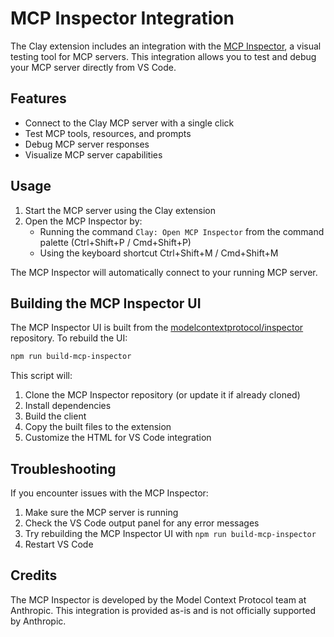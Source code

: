 # MCP Inspector Integration

The Clay extension includes an integration with the [MCP Inspector](https://github.com/modelcontextprotocol/inspector), a visual testing tool for MCP servers. This integration allows you to test and debug your MCP server directly from VS Code.

## Features

- Connect to the Clay MCP server with a single click
- Test MCP tools, resources, and prompts
- Debug MCP server responses
- Visualize MCP server capabilities

## Usage

1. Start the MCP server using the Clay extension
2. Open the MCP Inspector by:
   - Running the command `Clay: Open MCP Inspector` from the command palette (Ctrl+Shift+P / Cmd+Shift+P)
   - Using the keyboard shortcut Ctrl+Shift+M / Cmd+Shift+M

The MCP Inspector will automatically connect to your running MCP server.

## Building the MCP Inspector UI

The MCP Inspector UI is built from the [modelcontextprotocol/inspector](https://github.com/modelcontextprotocol/inspector) repository. To rebuild the UI:

```bash
npm run build-mcp-inspector
```

This script will:
1. Clone the MCP Inspector repository (or update it if already cloned)
2. Install dependencies
3. Build the client
4. Copy the built files to the extension
5. Customize the HTML for VS Code integration

## Troubleshooting

If you encounter issues with the MCP Inspector:

1. Make sure the MCP server is running
2. Check the VS Code output panel for any error messages
3. Try rebuilding the MCP Inspector UI with `npm run build-mcp-inspector`
4. Restart VS Code

## Credits

The MCP Inspector is developed by the Model Context Protocol team at Anthropic. This integration is provided as-is and is not officially supported by Anthropic.
